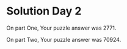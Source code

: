 # Solution Day 2

On part One, Your puzzle answer was 2771.

On part Two, Your puzzle answer was 70924.